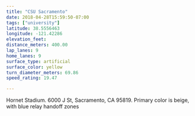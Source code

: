 ```yaml
---
title: "CSU Sacramento"
date: 2018-04-28T15:59:50-07:00
tags: ["university"]
latitude: 38.5556463
longitude: -121.42286
elevation_feet:
distance_meters: 400.00
lap_lanes: 9
home_lanes: 9
surface_type: artificial
surface_color: yellow
turn_diameter_meters: 69.86
speed_rating: 19.47

---
```

Hornet Stadium. 6000 J St, Sacramento, CA 95819. Primary color is beige, with blue relay handoff zones
<!--more-->
